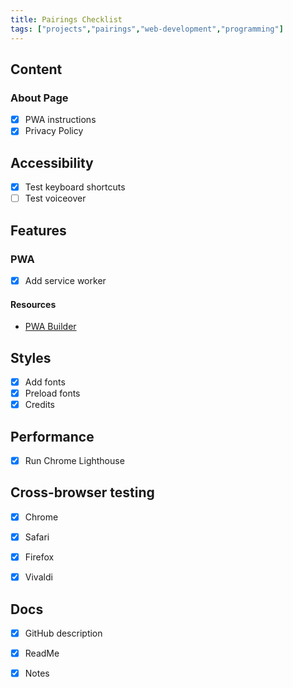 ```yaml
---
title: Pairings Checklist
tags: ["projects","pairings","web-development","programming"]
---
```


## Content

### About Page

- [x] PWA instructions
- [x] Privacy Policy

## Accessibility

- [x] Test keyboard shortcuts
- [ ] Test voiceover

## Features

### PWA

- [x] Add service worker

#### Resources

- [PWA Builder](https://docs.pwabuilder.com/#/builder/quick-start)

## Styles

- [x] Add fonts
- [x] Preload fonts
- [x] Credits

## Performance

- [x] Run Chrome Lighthouse

## Cross-browser testing

- [x] Chrome
- [x] Safari
- [x] Firefox
- [x] Vivaldi


## Docs

- [x] GitHub description
- [x] ReadMe
- [x] Notes





  

